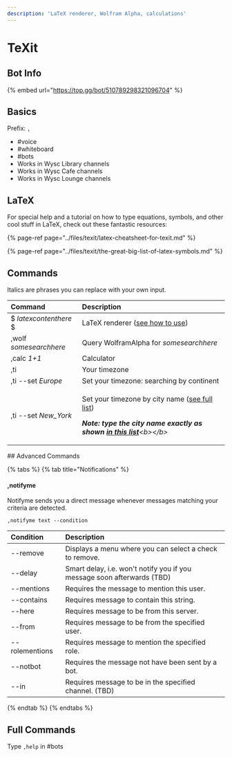 ```yaml
---
description: 'LaTeX renderer, Wolfram Alpha, calculations'
---
```


# TeXit

## Bot Info

{% embed url="https://top.gg/bot/510789298321096704" %}

## Basics

Prefix: `,`

* \#voice
* \#whiteboard
* \#bots
* Works in Wysc Library channels
* Works in Wysc Cafe channels
* Works in Wysc Lounge channels

## LaTeX

For special help and a tutorial on how to type equations, symbols, and other cool stuff in LaTeX, check out these fantastic resources:

{% page-ref page="../files/texit/latex-cheatsheet-for-texit.md" %}

{% page-ref page="../files/texit/the-great-big-list-of-latex-symbols.md" %}

## Commands

Italics are phrases you can replace with your own input.

<table>
  <thead>
    <tr>
      <th style="text-align:left">Command</th>
      <th style="text-align:left">Description</th>
    </tr>
  </thead>
  <tbody>
    <tr>
      <td style="text-align:left">$ <em>latexcontenthere </em>$</td>
      <td style="text-align:left">LaTeX renderer (<a href="../files/texit/latex-cheatsheet-for-texit.md">see how to use</a>)</td>
    </tr>
    <tr>
      <td style="text-align:left">,wolf <em>somesearchhere</em>
      </td>
      <td style="text-align:left">Query WolframAlpha for <em>somesearchhere</em>
      </td>
    </tr>
    <tr>
      <td style="text-align:left">,calc <em>1+1</em>
      </td>
      <td style="text-align:left">Calculator</td>
    </tr>
    <tr>
      <td style="text-align:left">,ti</td>
      <td style="text-align:left">Your timezone</td>
    </tr>
    <tr>
      <td style="text-align:left">,ti --set <em>Europe</em>
      </td>
      <td style="text-align:left">Set your timezone: searching by continent</td>
    </tr>
    <tr>
      <td style="text-align:left">,ti --set <em>New_York</em>
      </td>
      <td style="text-align:left">
        <p>Set your timezone by city name (<a href="https://en.wikipedia.org/wiki/List_of_tz_database_time_zones">see full list</a>)</p>
        <p><em><b>Note: type the city name exactly as shown </b></em><a href="https://en.wikipedia.org/wiki/List_of_tz_database_time_zones"><em><b>in this list</b></em></a><em>&lt;b&gt;&lt;/b&gt;</em>
        </p>
      </td>
    </tr>
  </tbody>
</table>## Advanced Commands

{% tabs %}
{% tab title="Notifications" %}
#### ,notifyme

Notifyme sends you a direct message whenever messages matching your criteria are detected.

`,notifyme text --condition`

| Condition | Description |
| :--- | :--- |
| --remove | Displays a menu where you can select a check to remove. |
| --delay | Smart delay, i.e. won't notify you if you message soon afterwards \(TBD\) |
| --mentions | Requires the message to mention this user. |
| --contains | Requires message to contain this string. |
| --here | Requires message to be from this server. |
| --from | Requires message to be from the specified user. |
| --rolementions | Requires message to mention the specified role. |
| --notbot | Requires the message not have been sent by a bot. |
| --in | Requires message to be in the specified channel. \(TBD\) |
{% endtab %}
{% endtabs %}

## Full Commands

Type `,help` in \#bots



